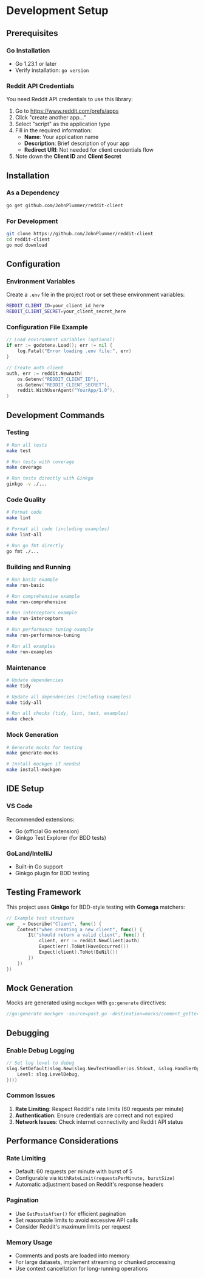 # Development Setup

## Prerequisites

### Go Installation

- Go 1.23.1 or later
- Verify installation: `go version`

### Reddit API Credentials

You need Reddit API credentials to use this library:

1. Go to <https://www.reddit.com/prefs/apps>
2. Click "create another app..."
3. Select "script" as the application type
4. Fill in the required information:
   - **Name**: Your application name
   - **Description**: Brief description of your app
   - **Redirect URI**: Not needed for client credentials flow
5. Note down the **Client ID** and **Client Secret**

## Installation

### As a Dependency

```bash
go get github.com/JohnPlummer/reddit-client
```

### For Development

```bash
git clone https://github.com/JohnPlummer/reddit-client
cd reddit-client
go mod download
```

## Configuration

### Environment Variables

Create a `.env` file in the project root or set these environment variables:

```bash
REDDIT_CLIENT_ID=your_client_id_here
REDDIT_CLIENT_SECRET=your_client_secret_here
```

### Configuration File Example

```go
// Load environment variables (optional)
if err := godotenv.Load(); err != nil {
    log.Fatal("Error loading .env file:", err)
}

// Create auth client
auth, err := reddit.NewAuth(
    os.Getenv("REDDIT_CLIENT_ID"),
    os.Getenv("REDDIT_CLIENT_SECRET"),
    reddit.WithUserAgent("YourApp/1.0"),
)
```

## Development Commands

### Testing

```bash
# Run all tests
make test

# Run tests with coverage
make coverage

# Run tests directly with Ginkgo
ginkgo -v ./...
```

### Code Quality

```bash
# Format code
make lint

# Format all code (including examples)
make lint-all

# Run go fmt directly
go fmt ./...
```

### Building and Running

```bash
# Run basic example
make run-basic

# Run comprehensive example
make run-comprehensive

# Run interceptors example
make run-interceptors

# Run performance tuning example
make run-performance-tuning

# Run all examples
make run-examples
```

### Maintenance

```bash
# Update dependencies
make tidy

# Update all dependencies (including examples)
make tidy-all

# Run all checks (tidy, lint, test, examples)
make check
```

### Mock Generation

```bash
# Generate mocks for testing
make generate-mocks

# Install mockgen if needed
make install-mockgen
```

## IDE Setup

### VS Code

Recommended extensions:

- Go (official Go extension)
- Ginkgo Test Explorer (for BDD tests)

### GoLand/IntelliJ

- Built-in Go support
- Ginkgo plugin for BDD testing

## Testing Framework

This project uses **Ginkgo** for BDD-style testing with **Gomega** matchers:

```go
// Example test structure
var _ = Describe("Client", func() {
    Context("when creating a new client", func() {
        It("should return a valid client", func() {
            client, err := reddit.NewClient(auth)
            Expect(err).ToNot(HaveOccurred())
            Expect(client).ToNot(BeNil())
        })
    })
})
```

## Mock Generation

Mocks are generated using `mockgen` with `go:generate` directives:

```go
//go:generate mockgen -source=post.go -destination=mocks/comment_getter_mock.go -package=mocks
```

## Debugging

### Enable Debug Logging

```go
// Set log level to debug
slog.SetDefault(slog.New(slog.NewTextHandler(os.Stdout, &slog.HandlerOptions{
    Level: slog.LevelDebug,
})))
```

### Common Issues

1. **Rate Limiting**: Respect Reddit's rate limits (60 requests per minute)
2. **Authentication**: Ensure credentials are correct and not expired
3. **Network Issues**: Check internet connectivity and Reddit API status

## Performance Considerations

### Rate Limiting

- Default: 60 requests per minute with burst of 5
- Configurable via `WithRateLimit(requestsPerMinute, burstSize)`
- Automatic adjustment based on Reddit's response headers

### Pagination

- Use `GetPostsAfter()` for efficient pagination
- Set reasonable limits to avoid excessive API calls
- Consider Reddit's maximum limits per request

### Memory Usage

- Comments and posts are loaded into memory
- For large datasets, implement streaming or chunked processing
- Use context cancellation for long-running operations
